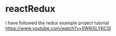 # reactRedux
I have followed the redux example project tutorial https://www.youtube.com/watch?v=0W6i5LYKCSI

